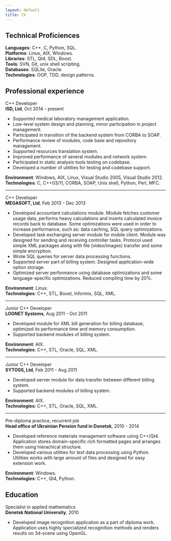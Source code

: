 ```yaml
---
layout: default
title: CV
---
```


## Technical Proficiences

**Languages**: C++, C, Python, SQL.  
**Platforms**: Linux, AIX, Windows.  
**Libraries**: STL, Qt4, SDL, Boost.  
**Tools**: SVN, Git, unix shell scripting.  
**Databases**: SQLite, Oracle.  
**Technologies**: OOP, TDD, design patterns.  

## Professional experience

C++ Developer  
**ISD, Ltd**, Oct 2014 - present

* Supported medical laboratory management application.
* Low-level system design and planning, minor participation in project management.
* Participated in transition of the backend system from CORBA to SOAP.
* Performance review of modules, code base and repository management.
* Supported resources translation system.
* Improved performance of several modules and network system.
* Participated in static analysis tools testing on codebase.
* Developed a number of utitilies for testing and codebase support.

**Environment**: Windows, AIX, Linux, Visual Studio 2005, Visual Studio 2012.  
**Technologies**: C, C++03/11, CORBA, SOAP, Unix shell, Python, Perl, MFC.

----

C++ Developer  
**MEGASOFT, Ltd**, Feb 2013 - Dec 2013

* Developed accountant calculations module. Module fetches customer usage data, performs heavy calculations and inserts calculated invoice records back to database. Some optimizations were used in order to increase performance, such as: data caching, SQL query optimizations.
* Developed task exchanging server module for mobile client. Module was designed for sending and receiving controller tasks. Protocol used simple XML packages along with file (video/images) transfer and some simple encryption.
* Wrote SQL queries for server data processing functions.
* Supported server part of billing system. Designed application-wide option storage.
* Optimized server performance using database optimizations and some language-specific optimizations. Reduced compiling time by 20%.

**Environment**: Linux.  
**Technologies**: C++, STL, Boost, Informix, SQL, XML.

----

Junior C++ Developer  
**LOGNET Systems**, Aug 2011 - Oct 2011

* Developed module for XML bill generation for billing database, optimized its performance time and memory consumption.
* Supported backend modules of billing system.

**Environment**: AIX.  
**Technologies**: C++, STL, Oracle, SQL, XML.

----

Junior C++ Developer  
**SYTOSS, Ltd**, Feb 2011 - Aug 2011

* Developed server module for data transfer between different billing system.
* Supported backend modules of billing system.

**Environment**: AIX.  
**Technologies**: C++, STL, Oracle, SQL, XML.

----

Pre-diploma practice, recurrent job  
**Head office of Ukrainian Pension fund in Donetsk**, 2010 - 2014

* Developed reference materials management software using C++/Qt4. Application stores domain-specific rich formatted pages and arranges them using hierachical structure.
* Developed various utilities for text data processing using Python. Utilities works with large amount of files and designed for easy extension work.

**Environment**: Windows.  
**Technologies**: C++, Qt4, Python.

## Education

Specialist in applied mathematics  
**Donetsk National University**, 2010

* Developed image recognition application as a part of diploma work. Application uses highly specialized recoginition methods and renders results on 3d-scene using OpenGL.
